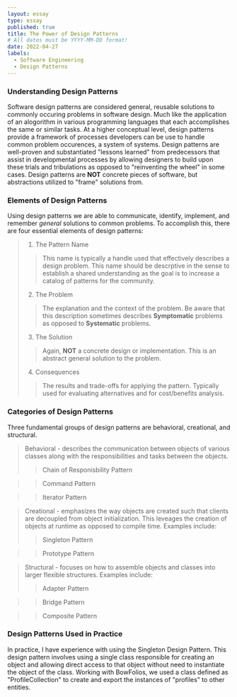 ```yaml
---
layout: essay
type: essay
published: true
title: The Power of Design Patterns
# All dates must be YYYY-MM-DD format!
date: 2022-04-27
labels:
  - Software Engineering
  - Design Patterns
---
```


### Understanding Design Patterns

Software design patterns are considered general, reusable solutions to commonly occuring problems in software design.  Much like the application of an alogorithm in various programming languages that each accomplishes the same or similar tasks.  At a higher conceptual level, design patterns provide a framework of processes developers can be use to handle common problem occurences, a system of systems.  Design patterns are well-proven and substantiated "lessons learned" from predecessors that assist in developmental processes by allowing designers to build upon these trials and tribulations as opposed to "reinventing the wheel" in some cases.  Design patterns are **NOT** concrete pieces of software, but abstractions utilized to "frame" solutions from.

### Elements of Design Patterns

Using design patterns we are able to communicate, identify, implement, and remember *general* solutions to common problems.  To accomplish this, there are four essential elements of design patterns:
>1. The Pattern Name
>> This name is typically a handle used that effectively describes a design problem.  This name should be descrptive in the sense to establish a shared understanding as the goal is to increase a catalog of patterns for the community.
>2. The Problem
>> The explanation and the context of the problem.  Be aware that this description sometimes describes **Symptomatic** problems as opposed to **Systematic** problems.
>3. The Solution
>> Again, **NOT** a concrete design or implementation.  This is an abstract general solution to the problem.
>4. Consequences
>> The results and trade-offs for applying the pattern.  Typically used for evaluating alternatives and for cost/benefits analysis.

### Categories of Design Patterns

Three fundamental groups of design patterns are behavioral, creational, and structural.

>Behavioral - describes the communication between objects of various classes along with the responsibilities and tasks between the objects.  
>> Chain of Responisbility Pattern

>> Command Pattern

>> Iterator Pattern

>Creational - emphasizes the way objects are created such that clients are decoupled from object initialization.   This leveages the creation of objects at runtime as opposed to compile time. Examples include: 
>> Singleton Pattern

>> Prototype Pattern

>Structural - focuses on how to assemble objects and classes into larger flexible structures.  Examples include: 
>> Adapter Pattern

>> Bridge Pattern

>> Composite Pattern

### Design Patterns Used in Practice

In practice, I have experience with using the Singleton Design Pattern.  This design pattern involves using a single class responsible for creating an object and allowing direct access to that object without need to instantiate the object of the class.  Working with BowFolios, we used a class defined as   "ProfileCollection" to create and export the instances of "profiles" to other entities.    



